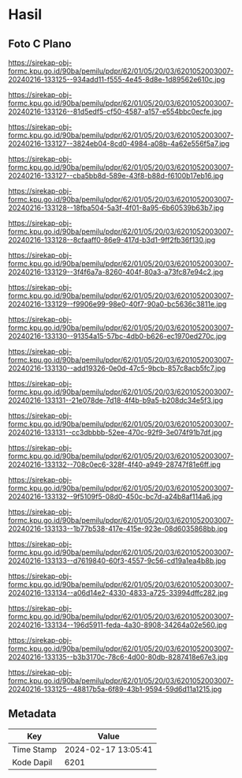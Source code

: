 # Hasil

## Foto C Plano

https://sirekap-obj-formc.kpu.go.id/90ba/pemilu/pdpr/62/01/05/20/03/6201052003007-20240216-133125--934add11-f555-4e45-8d8e-1d89562e610c.jpg

https://sirekap-obj-formc.kpu.go.id/90ba/pemilu/pdpr/62/01/05/20/03/6201052003007-20240216-133126--81d5edf5-cf50-4587-a157-e554bbc0ecfe.jpg

https://sirekap-obj-formc.kpu.go.id/90ba/pemilu/pdpr/62/01/05/20/03/6201052003007-20240216-133127--3824eb04-8cd0-4984-a08b-4a62e556f5a7.jpg

https://sirekap-obj-formc.kpu.go.id/90ba/pemilu/pdpr/62/01/05/20/03/6201052003007-20240216-133127--cba5bb8d-589e-43f8-b88d-f6100b17eb16.jpg

https://sirekap-obj-formc.kpu.go.id/90ba/pemilu/pdpr/62/01/05/20/03/6201052003007-20240216-133128--18fba504-5a3f-4f01-8a95-6b60539b63b7.jpg

https://sirekap-obj-formc.kpu.go.id/90ba/pemilu/pdpr/62/01/05/20/03/6201052003007-20240216-133128--8cfaaff0-86e9-417d-b3d1-9ff2fb36f130.jpg

https://sirekap-obj-formc.kpu.go.id/90ba/pemilu/pdpr/62/01/05/20/03/6201052003007-20240216-133129--3f4f6a7a-8260-404f-80a3-a73fc87e94c2.jpg

https://sirekap-obj-formc.kpu.go.id/90ba/pemilu/pdpr/62/01/05/20/03/6201052003007-20240216-133129--f9906e99-98e0-40f7-90a0-bc5636c3811e.jpg

https://sirekap-obj-formc.kpu.go.id/90ba/pemilu/pdpr/62/01/05/20/03/6201052003007-20240216-133130--91354a15-57bc-4db0-b626-ec1970ed270c.jpg

https://sirekap-obj-formc.kpu.go.id/90ba/pemilu/pdpr/62/01/05/20/03/6201052003007-20240216-133130--add19326-0e0d-47c5-9bcb-857c8acb5fc7.jpg

https://sirekap-obj-formc.kpu.go.id/90ba/pemilu/pdpr/62/01/05/20/03/6201052003007-20240216-133131--21e078de-7d18-4f4b-b9a5-b208dc34e5f3.jpg

https://sirekap-obj-formc.kpu.go.id/90ba/pemilu/pdpr/62/01/05/20/03/6201052003007-20240216-133131--cc3dbbbb-52ee-470c-92f9-3e074f91b7df.jpg

https://sirekap-obj-formc.kpu.go.id/90ba/pemilu/pdpr/62/01/05/20/03/6201052003007-20240216-133132--708c0ec6-328f-4f40-a949-28747f81e6ff.jpg

https://sirekap-obj-formc.kpu.go.id/90ba/pemilu/pdpr/62/01/05/20/03/6201052003007-20240216-133132--9f5109f5-08d0-450c-bc7d-a24b8af114a6.jpg

https://sirekap-obj-formc.kpu.go.id/90ba/pemilu/pdpr/62/01/05/20/03/6201052003007-20240216-133133--1b77b538-417e-415e-923e-08d6035868bb.jpg

https://sirekap-obj-formc.kpu.go.id/90ba/pemilu/pdpr/62/01/05/20/03/6201052003007-20240216-133133--d7619840-60f3-4557-9c56-cd19a1ea4b8b.jpg

https://sirekap-obj-formc.kpu.go.id/90ba/pemilu/pdpr/62/01/05/20/03/6201052003007-20240216-133134--a06d14e2-4330-4833-a725-33994dffc282.jpg

https://sirekap-obj-formc.kpu.go.id/90ba/pemilu/pdpr/62/01/05/20/03/6201052003007-20240216-133134--196d5911-feda-4a30-8908-34264a02e560.jpg

https://sirekap-obj-formc.kpu.go.id/90ba/pemilu/pdpr/62/01/05/20/03/6201052003007-20240216-133135--b3b3170c-78c6-4d00-80db-8287418e67e3.jpg

https://sirekap-obj-formc.kpu.go.id/90ba/pemilu/pdpr/62/01/05/20/03/6201052003007-20240216-133125--48817b5a-6f89-43b1-9594-59d6d11a1215.jpg


## Metadata

| Key        | Value               |
| ---------- | ------------------- |
| Time Stamp | 2024-02-17 13:05:41 |
| Kode Dapil | 6201                |



